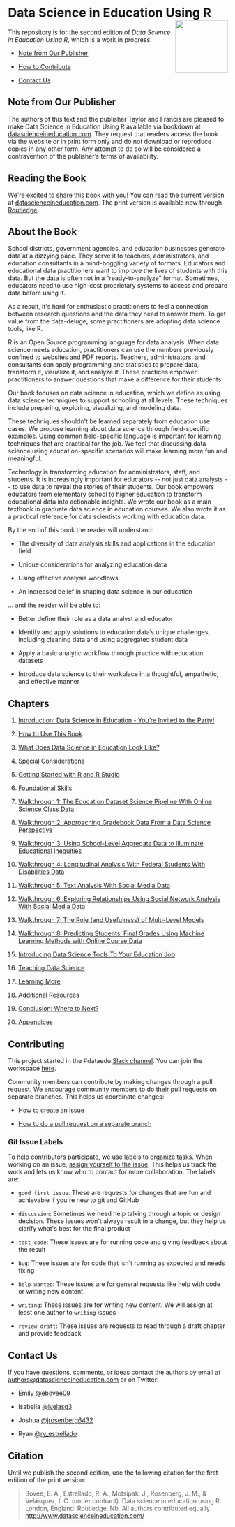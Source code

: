 # Data Science in Education Using R <img src='man/figures/logo.png' align="right" height="120" />

<!-- badges: start -->
<!-- badges: end --> 

This repository is for the second edition of _Data Science in Education Using R_, which is a work in progress. 

* [Note from Our Publisher](#Note-from-Our-Publisher) 

* [How to Contribute](#Contributing) 

* [Contact Us](#Contact-Us) 

## Note from Our Publisher

The authors of this text and the publisher Taylor and Francis are pleased to make Data Science in Education Using R available via bookdown at [datascienceineducation.com](https://datascienceineducation.com). They request that readers access the book via the website or in print form only and do not download or reproduce copies in any other form. Any attempt to do so will be considered a contravention of the publisher’s terms of availability.

## Reading the Book

We're excited to share this book with you! You can read the current version at [datascienceineducation.com](https://datascienceineducation.com). The print version is available now through [Routledge](https://www.routledge.com/Data-Science-in-Education-Using-R/Estrellado-Freer-Mostipak-Rosenberg-Velasquez/p/book/9780367422257). 

## About the Book

School districts, government agencies, and education businesses generate data at a dizzying pace. They serve it to teachers, administrators, and education consultants in a mind-boggling variety of formats. Educators and educational data practitioners want to improve the lives of students with this data. But the data is often not in a “ready-to-analyze” format. Sometimes, educators need to use high-cost proprietary systems to access and prepare data before using it.

As a result, it's hard for enthusiastic practitioners to feel a connection between research questions and the data they need to answer them. To get value from the data-deluge, some practitioners are adopting data science tools, like R. 

R is an Open Source programming language for data analysis. When data science meets education, practitioners can use the numbers previously confined to websites and PDF reports. Teachers, administrators, and consultants can apply programming and statistics to prepare data, transform it, visualize it, and analyze it. These practices empower practitioners to answer questions that make a difference for their students.

Our book focuses on data science in education, which we define as using data science techniques to support schooling at all levels. These techniques include preparing, exploring, visualizing, and modeling data. 

These techniques shouldn't be learned separately from education use cases. We propose learning about data science through field-specific examples. Using common field-specific language is important for learning techniques that are practical for the job. We feel that discussing data science using education-specific scenarios will make learning more fun and meaningful.

Technology is transforming education for administrators, staff, and students. It is increasingly important for educators -- not just data analysts -- to use data to reveal the stories of their students. Our book empowers educators from elementary school to higher education to transform educational data into actionable insights. We wrote our book as a main textbook in graduate data science in education courses. We also wrote it as a practical reference for data scientists working with education data.

By the end of this book the reader will understand:

* The diversity of data analysis skills and applications in the education field 

* Unique considerations for analyzing education data 

* Using effective analysis workflows 

* An increased belief in shaping data science in our education 

… and the reader will be able to:

* Better define their role as a data analyst and educator 

* Identify and apply solutions to education data’s unique challenges, including cleaning data and using aggregated student data 

* Apply a basic analytic workflow through practice with education datasets 

* Introduce data science to their workplace in a thoughtful, empathetic, and effective manner 

## Chapters 

1. [Introduction: Data Science in Education - You’re Invited to the Party!](https://datascienceineducation.com/c01.html) 

2. [How to Use This Book](https://datascienceineducation.com/c02.html) 

3. [What Does Data Science in Education Look Like?](https://datascienceineducation.com/c03.html) 

4. [Special Considerations](https://datascienceineducation.com/c04.html) 

5. [Getting Started with R and R Studio](https://datascienceineducation.com/c05.html) 

6. [Foundational Skills](https://datascienceineducation.com/c06.html) 

7. [Walkthrough 1: The Education Dataset Science Pipeline With Online Science Class Data](https://datascienceineducation.com/c07.html) 

8. [Walkthrough 2: Approaching Gradebook Data From a Data Science Perspective](https://datascienceineducation.com/c08.html) 

9. [Walkthrough 3: Using School-Level Aggregate Data to Illuminate Educational Inequities](https://datascienceineducation.com/c09.html) 

10. [Walkthrough 4: Longitudinal Analysis With Federal Students With Disabilities Data](https://datascienceineducation.com/c10.html) 

11. [Walkthrough 5: Text Analysis With Social Media Data](https://datascienceineducation.com/c11.html) 

12. [Walkthrough 6: Exploring Relationships Using Social Network Analysis With Social Media Data](https://datascienceineducation.com/c12.html) 

13. [Walkthrough 7: The Role (and Usefulness) of Multi-Level Models](https://datascienceineducation.com/c13.html) 

14. [Walkthrough 8: Predicting Students’ Final Grades Using Machine Learning Methods with Online Course Data](https://datascienceineducation.com/c14.html) 

15. [Introducing Data Science Tools To Your Education Job](https://datascienceineducation.com/c15.html) 

16. [Teaching Data Science](https://datascienceineducation.com/c16.html) 

17. [Learning More](https://datascienceineducation.com/c17.html) 

18. [Additional Resources](https://datascienceineducation.com/c18.html) 

19. [Conclusion: Where to Next?](https://datascienceineducation.com/c19.html) 

20. [Appendices](https://datascienceineducation.com/c20.html) 

## Contributing

This project started in the #dataedu [Slack channel](https://dataedu.slack.com/). You can join the workspace [here](https://join.slack.com/t/dataedu/shared_invite/enQtNzQ3ODcwNzM0NDgwLTQzMTE1YjdiMTg0NWExYTljNTg5YzU1NjY4NGE3MjA0ODRiNGM5NGYyNzRmNDk5Yjk0OTYyYWU4Zjc0ZTgyYTg). 

Community members can contribute by making changes through a pull request. We encourage community members to do their pull requests on separate branches. This helps us coordinate changes: 

* [How to create an issue](https://help.github.com/en/github/managing-your-work-on-github/creating-an-issue) 

* [How to do a pull request on a separate branch](https://help.github.com/en/github/collaborating-with-issues-and-pull-requests/creating-a-pull-request)

### Git Issue Labels

To help contributors participate, we use labels to organize tasks. When working on an issue, [assign yourself to the issue](https://help.github.com/en/github/managing-your-work-on-github/assigning-issues-and-pull-requests-to-other-github-users). This helps us track the work and lets us know who to contact for more collaboration. The labels are: 

* `good first issue`: These are requests for changes that are fun and achievable if you're new to git and GitHub 

* `discussion`: Sometimes we need help talking through a topic or design decision. These issues won't always result in a change, but they help us clarify what's best for the final product

* `test code`: These issues are for running code and giving feedback about the result 

* `bug`: These issues are for code that isn't running as expected and needs fixing 

* `help wanted`: These issues are for general requests like help with code or writing new content 

* `writing`: These issues are for writing new content. We will assign at least one author to `writing` issues 

* `review draft`: These issues are requests to read through a draft chapter and provide feedback 

## Contact Us 

If you have questions, comments, or ideas contact the authors by email at [authors@datascienceineducation.com](mailto:authors@datascienceineducation.com) or on Twitter: 

 * Emily [@ebovee09](https://twitter.com/ebovee09) 
 
 * Isabella [@ivelasq3](https://twitter.com/ivelasq3) 
 
 * Joshua [@jrosenberg6432](https://twitter.com/jrosenberg6432) 
 
 * Ryan [@ry_estrellado](https://twitter.com/ry_estrellado) 
 
 ## Citation

Until we publish the second edition, use the following citation for the first edition of the print version: 

> Bovee, E. A., Estrellado, R. A., Motsipak, J., Rosenberg, J. M., & Velásquez, I. C. (under contract). Data science in education using R. London, England: Routledge. Nb. All authors contributed equally. http://www.datascienceineducation.com/